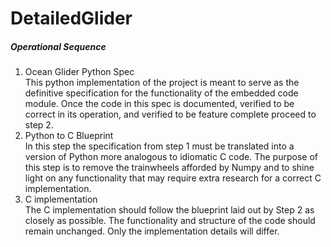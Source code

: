 # DetailedGlider        
 
##### Operational Sequence
1. Ocean Glider Python Spec\
    This python implementation of the project is meant to serve as the definitive specification for the functionality of the embedded code module. Once the code in this spec is documented, verified to be correct in its operation, and verified to be feature complete proceed to step 2. 
2. Python to C Blueprint\
    In this step the specification from step 1 must be translated into a version of Python more analogous to idiomatic C code. The purpose of this step is to remove the trainwheels afforded by Numpy and to shine light on any functionality that may require extra research for a correct C implementation. 
3. C implementation\
    The C implementation should follow the blueprint laid out by Step 2 as closely as possible. The functionality and structure of the code should remain unchanged. Only the implementation details will differ.
